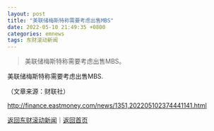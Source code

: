 ```yaml
---
layout: post
title: "美联储梅斯特称需要考虑出售MBS"
date: 2022-05-10 21:49:35 +0800
categories: emnews
tags: 东财滚动新闻
---
```

> 美联储梅斯特称需要考虑出售MBS。

<p>美联储梅斯特称需要考虑出售MBS.</p><p class="em_media">（文章来源：财联社）</p>

<http://finance.eastmoney.com/news/1351,202205102374441141.html>

[返回东财滚动新闻](//finews.withounder.com/emnews/)｜[返回首页](//finews.withounder.com/)